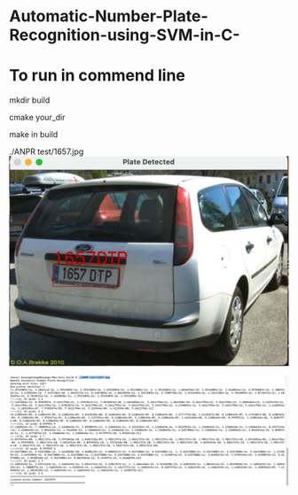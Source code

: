 # Automatic-Number-Plate-Recognition-using-SVM-in-C-

# To run in commend line

mkdir build

cmake your_dir

make in build 

./ANPR test/1657.jpg
![alt text](https://raw.githubusercontent.com/boyangzhang1993/Automatic-Number-Plate-Recognition-using-SVM-in-C-/main/Screen%20Shot%202021-01-06%20at%2012.17.11%20PM.png)

![alt text](https://raw.githubusercontent.com/boyangzhang1993/Automatic-Number-Plate-Recognition-using-SVM-in-C-/main/Screen%20Shot%202021-01-06%20at%2012.21.21%20PM.png)
